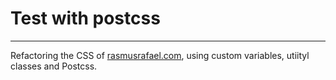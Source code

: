 # Test with postcss
---
Refactoring the CSS of [rasmusrafael.com](https://rasmusrafael.com/), using custom variables, utiityl classes and Postcss.

